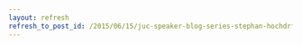 ```yaml
---
layout: refresh
refresh_to_post_id: /2015/06/15/juc-speaker-blog-series-stephan-hochdrfer-juc-europe
---
```

